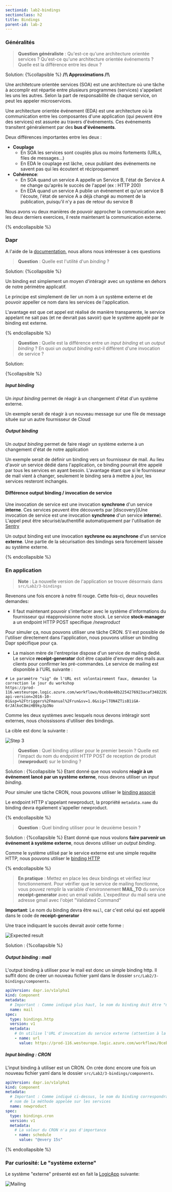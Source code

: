 ```yaml
---
sectionid: lab2-bindings
sectionclass: h2
title: Bindings
parent-id: lab-2
---
```


### Généralités

> **Question généraliste** : Qu'est-ce qu'une architecture orientée services ? Qu'est-ce qu'une architecture orientée événements ? Quelle est la différence entre les deux ?

Solution:
{%collapsible %}
**/!\ Approximations /!\\**

Une architetcure orientée services (SOA) est une architecture où une tâche à accomplir est répartie entre plusieurs programmes (services) s'appelant les uns les autres. Selon la part de responsabilité de chaque service, on peut les appeler microservices.

Une architecture orientée événement (EDA) est une architecture où la communication entre les composantes d'une application (qui peuvent être des services) est assurée au travers d'événements. Ces événements transitent généralement par des **bus d'événements**.

Deux différences importantes entre les deux :

- **Couplage**
  - En SOA les services sont couplés plus ou moins fortements (URLs, files de messages...)
  - En EDA le couplage est lâche, ceux publiant des événements ne savent pas qui les écoutent et réciproquement
- **Cohérence**:
  - En SOA quand un service A appelle un Service B, l'état de Service A ne change qu'après le succès de l'appel (ex : HTTP 200)
  - En EDA quand un service A publie un événement et qu'un service B l'écoute, l'état de service A a déjà changé au moment de la publication, puisqu'il n'y a pas de retour du service B

Nous avons vu deux manières de pouvoir approcher la communication avec les deux derniers exercices, il reste maintenant la communication externe.

{% endcollapsible %}

### Dapr

A l'aide de la [documentation](https://docs.dapr.io/developing-applications/building-blocks/bindings/bindings-overview/), nous allons nous intéresser à ces questions

> **Question** : Quelle est l'utilité d'un _binding_ ?

Solution:
{%collapsible %}

Un binding est simplement un moyen d'intéragir avec un système en dehors de notre périmètre applicatif.

Le principe est simplement de lier un nom à un système externe et de pouvoir appeller ce nom dans les services de l'application.

L'avantage est que cet appel est réalisé de manière transparente, le service appelant ne sait pas (et ne devrait pas savoir) que le système appelé par le binding est externe.

{% endcollapsible %}

> **Question** : Quelle est la différence entre un _input binding_ et un _output binding_ ? En quoi un _output binding_ est-il différent d'une invocation de service ?

Solution:

{%collapsible %}
##### Input binding

Un _input binding_ permet de réagir à un changement d'état d'un système externe.

Un exemple serait de réagir à un nouveau message sur une file de message située sur un autre fournisseur de Cloud

##### Output binding

Un _output binding_ permet de faire réagir un système externe à un changement d'état de notre application

Un exemple serait de définir un binding vers un fournisseur de mail. Au lieu d'avoir un service dédié dans l'application, ce binding pourrait être appelé par tous les services en ayant besoin.
L'avantage étant que si le fournisseur de mail vient à changer, seulement le binding sera à mettre à jour, les services resteront inchangés.

#### Différence output binding / invocation de service

Une invocation de service est une invocation **synchrone** d'un service **interne**. Ces services peuvent être découverts par [discovery](Une invocation de service est une invocation **synchrone** d'un service **interne**). L'appel peut être sécurisé/authentifié automatiquement par l'utilisation de [Sentry](https://docs.dapr.io/concepts/dapr-services/sentry/)

Un output binding est une invocation **sychrone ou asynchrone** d'un service **externe**. Une partie de la sécurisation des bindings sera forcément laissée au système externe.

{% endcollapsible %}

### En application

> **Note** : La nouvelle version de l'application se trouve désormais dans `src/Lab2/3-bindings`


Revenons une fois encore à notre fil rouge. Cette fois-ci, deux nouvelles demandes:

- Il faut maintenant pouvoir s'interfacer avec le système d'informations du fournisseur qui réapprovisionne notre stock. Le service **stock-manager** a un endpoint HTTP POST specifique _/newproduct_

Pour simuler ça, nous pouvons utiliser une tâche CRON. S'il est possible de l'utiliser directement dans l'application, nous pouvons utiliser un binding Dapr spécifique pour ça.

- La maison mère de l'entreprise dispose d'un service de mailing dedié. Le service **receipt-generator** doit être capable d'envoyer des mails aux clients pour confirmer les pré-commandes. Le service de mailing est disponible à l'URL suivante :

```shell
# Le paramètre "sig" de l'URL est volontairement faux, demandez la correction le jour du workshop
https://prod-116.westeurope.logic.azure.com/workflows/0ceb8e48b2254276923acaf348229260/triggers/manual/paths/invoke?api-version=2016-10-01&sp=%2Ftriggers%2Fmanual%2Frun&sv=1.0&sig=lTON4ZTisB1iGA-6rJAlkoC8miHB9kyJp3No
```

Comme les deux systèmes avec lesquels nous devons intéragir sont externes, nous choississons d'utiliser des bindings.

La cible est donc la suivante :

![Step 3](/media/lab2/bindings/app-step-3-bindings.png)

> **Question** : Quel binding utiliser pour le premier besoin ? Quelle est l'impact du nom du endpoint HTTP POST de reception de produit (**newproduct**) sur le binding ?

Solution :
{%collapsible %}
Etant donné que nous voulons **réagir à un événement lancé par un système externe**, nous devons utiliser un _input binding_.

Pour simuler une tâche CRON, nous pouvons utiliser le [binding associé](https://docs.dapr.io/reference/components-reference/supported-bindings/cron/)

Le endpoint HTTP s'appelant newproduct, la propriété `metadata.name` du binding devra également s'appeller newproduct.

{% endcollapsible %}

> **Question** : Quel binding utiliser pour le deuxième besoin ?

Solution :
{%collapsible %}
Etant donné que nous voulons **faire parvenir un événement à système externe**, nous devons utiliser un _output binding_.

Comme le système utilisé par le service externe est une simple requête HTTP, nous pouvons utiliser le [binding HTTP](https://docs.dapr.io/reference/components-reference/supported-bindings/http/)

{% endcollapsible %}

> **En pratique** : Mettez en place les deux bindings et vérifiez leur fonctionnement. Pour vérifier que le service de mailing fonctionne, vous pouvez remplir la variable d'environnement **MAIL_TO** du service **receipt-generator** avec un email valide. L'expediteur du mail sera une adresse gmail avec l'objet "Validated Command"

**Important**: Le nom du binding devra être `mail`, car c'est celui qui est appelé dans le code de **receipt-generator**

Une trace indiquant le succès devrait avoir cette forme :

![Expected result](/media/lab2/bindings/expected-result.png)

Solution :
{%collapsible %}

##### Output binding : mail

L'output binding à utiliser pour le mail est donc un simple binding http. Il suffit donc de créer un nouveau fichier yaml dans le dossier `src/Lab2/3-bindings/components`.

```yml
apiVersion: dapr.io/v1alpha1
kind: Component
metadata:
  # Important : Comme indiqué plus haut, le nom du binding doit être "mail"
  name: mail
spec:
  type: bindings.http
  version: v1
  metadata:
    # On utilise l'URL d'invocation du service externe (attention à la clef)
    - name: url
      value: https://prod-116.westeurope.logic.azure.com/workflows/0ceb8e48b2254276923acaf348229260/triggers/manual/paths/invoke?api-version=2016-10-01&sp=%2Ftriggers%2Fmanual%2Frun&sv=1.0&sig=<clef-api>
```

##### Input binding : CRON

L'input binding à utiliser est un CRON.
On crée donc encore une fois un nouveau fichier yaml dans le dossier `src/Lab2/3-bindings/components`.

```yml
apiVersion: dapr.io/v1alpha1
kind: Component
metadata:
  # Important : Comme indiqué ci-dessus, le nom du binding correspondra au
  # nom de la méthode appelée sur les services
  name: newproduct
spec:
  type: bindings.cron
  version: v1
  metadata:
    # La valeur du CRON n'a pas d'importance
    - name: schedule
      value: "@every 15s"
```

{% endcollapsible %}

### Par curiosité: Le "système externe"

Le système "externe" présenté est en fait la [LogicApp](https://docs.microsoft.com/fr-fr/azure/logic-apps/logic-apps-overview) suivante:

![Mailing](/media/lab2/bindings/logic-app-mailing.png)
